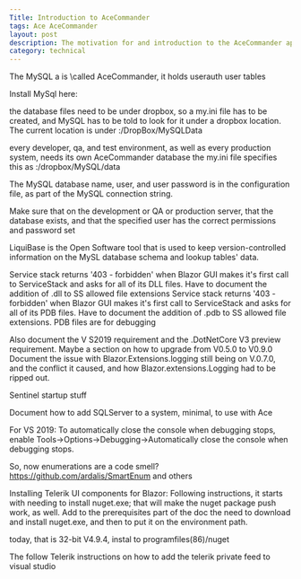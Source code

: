 ```yaml
---
Title: Introduction to AceCommander
tags: Ace AceCommander
layout: post
description: The motivation for and introduction to the AceCommander app
category: technical
---
```



The MySQL a is \called AceCommander, it holds userauth user tables

Install MySql here:

the database files need to be under dropbox, so a my.ini file has to be created, and MySQL has to be told to look for it under a dropbox location.
The current location is under <drive>:/DropBox/MySQLData

every developer, qa, and test environment, as well as every production system, needs its own AceCommander database
the my.ini file specifies this as <drive>:/dropbox/MySQL/data

The MySQL database name, user, and user password is in the configuration file, as part of the MySQL connection string.

Make sure that on the development or QA or production server, that the database exists, and that the specified user has the correct permissions and password set

LiquiBase is the Open Software tool that is used to keep version-controlled information on the MySL database schema and lookup tables' data.

Service stack returns '403 - forbidden' when Blazor GUI makes it's first call to ServiceStack and asks for all of its DLL files. Have to document the addition of .dll to SS allowed file extensions
Service stack returns '403 - forbidden' when Blazor GUI makes it's first call to ServiceStack and asks for all of its PDB files. Have to document the addition of .pdb to SS allowed file extensions. PDB files are for debugging

Also document the V S2019 requirement and the .DotNetCore V3 preview requirement.
Maybe a section on how to upgrade from V0.5.0 to V0.9.0
Document the issue with Blazor.Extensions.logging still being on V.0.7.0, and the conflict it caused, and how Blazor.extensions.Logging had to be ripped out.

Sentinel startup stuff

Document how to add SQLServer to a system, minimal, to use with Ace

For VS 2019:
To automatically close the console when debugging stops, enable Tools->Options->Debugging->Automatically close the console when debugging stops.

So, now enumerations are a code smell? https://github.com/ardalis/SmartEnum and others

Installing Telerik UI components for Blazor: Following instructions, it starts with needing to install nuget.exe; that will make the nuget package push work, as well.
Add to the prerequisites part of the doc the need to download and install nuget.exe, and then to put it on the environment path.

today, that is 32-bit V4.9.4, instal to programfiles(86)/nuget

The follow Telerik instructions on how to add the telerik private feed to visual studio
